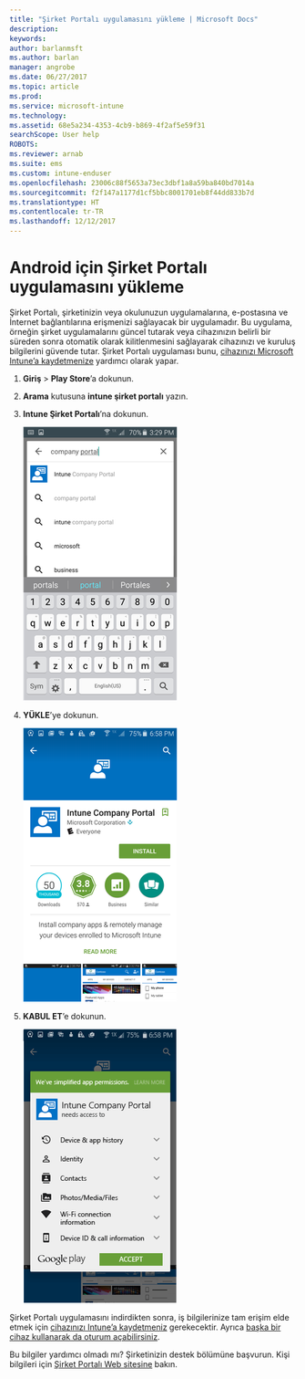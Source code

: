 ```yaml
---
title: "Şirket Portalı uygulamasını yükleme | Microsoft Docs"
description: 
keywords: 
author: barlanmsft
ms.author: barlan
manager: angrobe
ms.date: 06/27/2017
ms.topic: article
ms.prod: 
ms.service: microsoft-intune
ms.technology: 
ms.assetid: 68e5a234-4353-4cb9-b869-4f2af5e59f31
searchScope: User help
ROBOTS: 
ms.reviewer: arnab
ms.suite: ems
ms.custom: intune-enduser
ms.openlocfilehash: 23006c88f5653a73ec3dbf1a8a59ba840bd7014a
ms.sourcegitcommit: f2f147a1177d1cf5bbc8001701eb8f44dd833b7d
ms.translationtype: HT
ms.contentlocale: tr-TR
ms.lasthandoff: 12/12/2017
---
```

# <a name="install-the-company-portal-app-for-android"></a>Android için Şirket Portalı uygulamasını yükleme

Şirket Portalı, şirketinizin veya okulunuzun uygulamalarına, e-postasına ve İnternet bağlantılarına erişmenizi sağlayacak bir uygulamadır. Bu uygulama, örneğin şirket uygulamalarını güncel tutarak veya cihazınızın belirli bir süreden sonra otomatik olarak kilitlenmesini sağlayarak cihazınızı ve kuruluş bilgilerini güvende tutar. Şirket Portalı uygulaması bunu, [cihazınızı Microsoft Intune’a kaydetmenize](what-happens-if-you-install-the-company-portal-app-and-enroll-your-device-in-intune-android.md) yardımcı olarak yapar.

1.  **Giriş** > **Play Store**’a dokunun.

2.  **Arama** kutusuna **intune şirket portalı** yazın.

3.  **Intune Şirket Portalı**’na dokunun.

    ![android-search-company-portal](./media/and-cpinstall-1-search-cp.png)

4.  **YÜKLE**’ye dokunun.

    ![android-install-company-portal](./media/and-cpinstall-2-install.png)

5.  **KABUL ET**’e dokunun.

    ![android-accept-company-portal-terms](./media/and-cpinstall-3-cp-accept.png)

Şirket Portalı uygulamasını indirdikten sonra, iş bilgilerinize tam erişim elde etmek için [cihazınızı Intune’a kaydetmeniz](enroll-your-device-in-Intune-android.md) gerekecektir. Ayrıca [başka bir cihaz kullanarak da oturum açabilirsiniz](https://docs.microsoft.com/intune-user-help/sign-in-to-the-company-portal#signing-in-from-another-device).

Bu bilgiler yardımcı olmadı mı? Şirketinizin destek bölümüne başvurun. Kişi bilgileri için [Şirket Portalı Web sitesine](https://portal.manage.microsoft.com#HelpDeskDialog) bakın.
